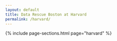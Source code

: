 ```yaml
---
layout: default
title: Data Rescue Boston at Harvard
permalink: /harvard/
---
```


{% include page-sections.html page="harvard" %}
